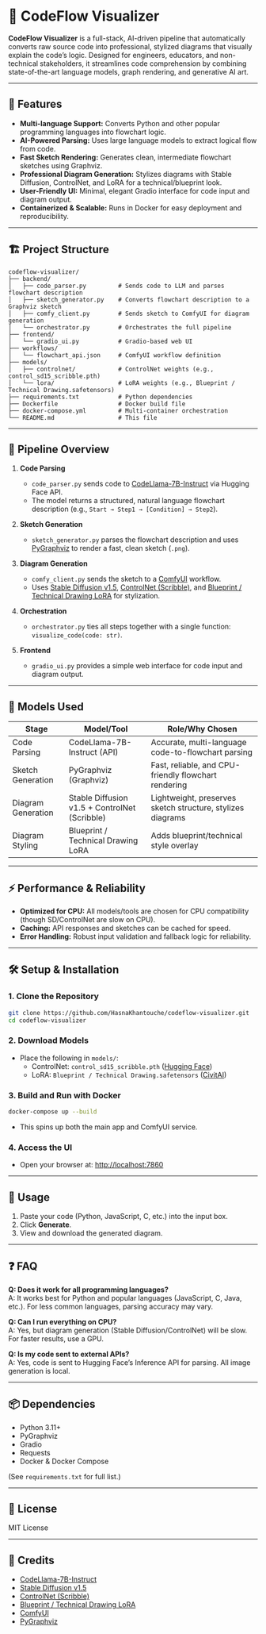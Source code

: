 # 🧠 CodeFlow Visualizer

**CodeFlow Visualizer** is a full-stack, AI-driven pipeline that automatically converts raw source code into professional, stylized diagrams that visually explain the code’s logic. Designed for engineers, educators, and non-technical stakeholders, it streamlines code comprehension by combining state-of-the-art language models, graph rendering, and generative AI art.

---

## 🚀 Features

- **Multi-language Support:** Converts Python and other popular programming languages into flowchart logic.
- **AI-Powered Parsing:** Uses large language models to extract logical flow from code.
- **Fast Sketch Rendering:** Generates clean, intermediate flowchart sketches using Graphviz.
- **Professional Diagram Generation:** Stylizes diagrams with Stable Diffusion, ControlNet, and LoRA for a technical/blueprint look.
- **User-Friendly UI:** Minimal, elegant Gradio interface for code input and diagram output.
- **Containerized & Scalable:** Runs in Docker for easy deployment and reproducibility.

---

## 🏗️ Project Structure

```
codeflow-visualizer/
├── backend/
│   ├── code_parser.py         # Sends code to LLM and parses flowchart description
│   ├── sketch_generator.py    # Converts flowchart description to a Graphviz sketch
│   ├── comfy_client.py        # Sends sketch to ComfyUI for diagram generation
│   └── orchestrator.py        # Orchestrates the full pipeline
├── frontend/
│   └── gradio_ui.py           # Gradio-based web UI
├── workflows/
│   └── flowchart_api.json     # ComfyUI workflow definition
├── models/
│   ├── controlnet/            # ControlNet weights (e.g., control_sd15_scribble.pth)
│   └── lora/                  # LoRA weights (e.g., Blueprint / Technical Drawing.safetensors)
├── requirements.txt           # Python dependencies
├── Dockerfile                 # Docker build file
├── docker-compose.yml         # Multi-container orchestration
└── README.md                  # This file
```

---

## 🧩 Pipeline Overview

1. **Code Parsing**
    - `code_parser.py` sends code to [CodeLlama-7B-Instruct](https://huggingface.co/codellama/CodeLlama-7b-Instruct-hf) via Hugging Face API.
    - The model returns a structured, natural language flowchart description (e.g., `Start → Step1 → [Condition] → Step2`).

2. **Sketch Generation**
    - `sketch_generator.py` parses the flowchart description and uses [PyGraphviz](https://pygraphviz.github.io/) to render a fast, clean sketch (`.png`).

3. **Diagram Generation**
    - `comfy_client.py` sends the sketch to a [ComfyUI](https://github.com/comfyanonymous/ComfyUI) workflow.
    - Uses [Stable Diffusion v1.5](https://huggingface.co/runwayml/stable-diffusion-v1-5/resolve/main/v1-5-pruned.safetensors), [ControlNet (Scribble)](https://huggingface.co/lllyasviel/ControlNet/blob/main/models/control_sd15_scribble.pth), and [Blueprint / Technical Drawing LoRA](https://civitai.com/models/637539/blueprint-technical-drawing) for stylization.

4. **Orchestration**
    - `orchestrator.py` ties all steps together with a single function: `visualize_code(code: str)`.

5. **Frontend**
    - `gradio_ui.py` provides a simple web interface for code input and diagram output.

---

## 🧠 Models Used

| Stage                | Model/Tool                                      | Role/Why Chosen                                                                 |
|----------------------|-------------------------------------------------|---------------------------------------------------------------------------------|
| Code Parsing         | CodeLlama-7B-Instruct (API)                     | Accurate, multi-language code-to-flowchart parsing                              |
| Sketch Generation    | PyGraphviz (Graphviz)                           | Fast, reliable, and CPU-friendly flowchart rendering                            |
| Diagram Generation   | Stable Diffusion v1.5 + ControlNet (Scribble)   | Lightweight, preserves sketch structure, stylizes diagrams                      |
| Diagram Styling      | Blueprint / Technical Drawing LoRA              | Adds blueprint/technical style overlay                                          |

---

## ⚡ Performance & Reliability

- **Optimized for CPU:** All models/tools are chosen for CPU compatibility (though SD/ControlNet are slow on CPU).
- **Caching:** API responses and sketches can be cached for speed.
- **Error Handling:** Robust input validation and fallback logic for reliability.

---

## 🛠️ Setup & Installation

### 1. **Clone the Repository**
```sh
git clone https://github.com/HasnaKhantouche/codeflow-visualizer.git
cd codeflow-visualizer
```

### 2. **Download Models**
- Place the following in `models/`:
    - ControlNet: `control_sd15_scribble.pth` ([Hugging Face](https://huggingface.co/lllyasviel/ControlNet/blob/main/models/control_sd15_scribble.pth))
    - LoRA: `Blueprint / Technical Drawing.safetensors` ([CivitAI](https://civitai.com/models/637539/blueprint-technical-drawing))

### 3. **Build and Run with Docker**
```sh
docker-compose up --build
```
- This spins up both the main app and ComfyUI service.

### 4. **Access the UI**
- Open your browser at: [http://localhost:7860](http://localhost:7860)

---

## 📝 Usage

1. Paste your code (Python, JavaScript, C, etc.) into the input box.
2. Click **Generate**.
3. View and download the generated diagram.

---

## ❓ FAQ

**Q: Does it work for all programming languages?**  
A: It works best for Python and popular languages (JavaScript, C, Java, etc.). For less common languages, parsing accuracy may vary.

**Q: Can I run everything on CPU?**  
A: Yes, but diagram generation (Stable Diffusion/ControlNet) will be slow. For faster results, use a GPU.

**Q: Is my code sent to external APIs?**  
A: Yes, code is sent to Hugging Face’s Inference API for parsing. All image generation is local.

---

## 📦 Dependencies

- Python 3.11+
- PyGraphviz
- Gradio
- Requests
- Docker & Docker Compose

(See `requirements.txt` for full list.)

---

## 📜 License

MIT License

---

## 🙏 Credits

- [CodeLlama-7B-Instruct](https://huggingface.co/codellama/CodeLlama-7b-Instruct-hf)
- [Stable Diffusion v1.5](https://huggingface.co/runwayml/stable-diffusion-v1-5/resolve/main/v1-5-pruned.safetensors)
- [ControlNet (Scribble)](https://huggingface.co/lllyasviel/ControlNet/blob/main/models/control_sd15_scribble.pth)
- [Blueprint / Technical Drawing LoRA](https://civitai.com/models/637539/blueprint-technical-drawing)
- [ComfyUI](https://github.com/comfyanonymous/ComfyUI)
- [PyGraphviz](https://pygraphviz.github.io/)
